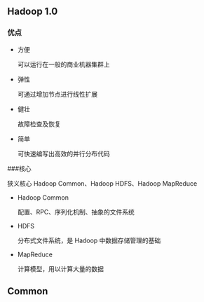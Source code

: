 ## Hadoop 1.0

### 优点

- 方便

  可以运行在一般的商业机器集群上

- 弹性

  可通过增加节点进行线性扩展

- 健壮

  故障检查及恢复

- 简单

  可快速编写出高效的并行分布代码

###核心

狭义核心 Hadoop Common、Hadoop HDFS、Hadoop MapReduce

- Hadoop Common

  配置、RPC、序列化机制、抽象的文件系统

- HDFS

  分布式文件系统，是 Hadoop 中数据存储管理的基础

- MapReduce

  计算模型，用以计算大量的数据

## Common

